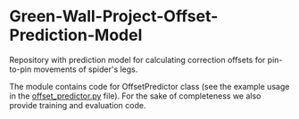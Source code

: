 # Green-Wall-Project-Offset-Prediction-Model
Repository with prediction model for calculating correction offsets for pin-to-pin movements of spider's legs.

The module contains code for OffsetPredictor class (see the example usage in the [offset_predictor.py](gwpoffpm/offset_predictor.py) file). For the sake of completeness we also provide training and evaluation code.